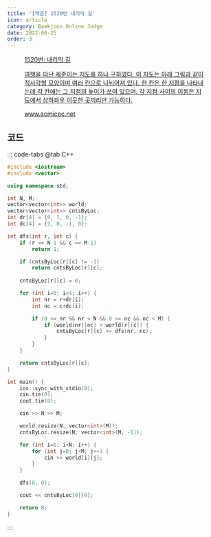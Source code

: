 ```yaml
---
title: '[백준] 1520번 내리막 길'
icon: article
category: Baekjoon Online Judge
date: 2022-06-25
order: 3
---
```


<figure class="opengraph"><a href="https://www.acmicpc.net/problem/1520" data-source-url="https://www.acmicpc.net/problem/1520">
<div class="og-image" style="background-image: url('https://drive.google.com/uc?export=view&id=1nCax5mgwtYA82T46I_ntU1afsBBNkrLr');"></div>
<div class="og-text">
<p class="og-title">1520번: 내리막 길</p>
<p class="og-desc">여행을 떠난 세준이는 지도를 하나 구하였다. 이 지도는 아래 그림과 같이 직사각형 모양이며 여러 칸으로 나뉘어져 있다. 한 칸은 한 지점을 나타내는데 각 칸에는 그 지점의 높이가 쓰여 있으며, 각 지점 사이의 이동은 지도에서 상하좌우 이웃한 곳끼리만 가능하다.</p>
<p class="og-host">www.acmicpc.net</p></div></a></figure>

## 코드
::: code-tabs
@tab C++
```cpp
#include <iostream>
#include <vector>

using namespace std;

int N, M;
vector<vector<int>> world;
vector<vector<int>> cntsByLoc;
int dr[4] = {0, 1, 0, -1};
int dc[4] = {1, 0, -1, 0};

int dfs(int r, int c) {
    if (r == N-1 && c == M-1)
        return 1;

    if (cntsByLoc[r][c] != -1)
        return cntsByLoc[r][c];
    
    cntsByLoc[r][c] = 0;

    for (int i=0; i<4; i++) {
        int nr = r+dr[i];
        int nc = c+dc[i];

        if (0 <= nr && nr < N && 0 <= nc && nc < M) {
            if (world[nr][nc] < world[r][c]) {
                cntsByLoc[r][c] += dfs(nr, nc);
            }
        }
    }

    return cntsByLoc[r][c];
}

int main() {
    ios::sync_with_stdio(0);
    cin.tie(0);
    cout.tie(0);

    cin >> N >> M;

    world.resize(N, vector<int>(M));
    cntsByLoc.resize(N, vector<int>(M, -1));

    for (int i=0; i<N; i++) {
        for (int j=0; j<M; j++) {
            cin >> world[i][j];
        }
    }

    dfs(0, 0);

    cout << cntsByLoc[0][0];

    return 0;
}
```
:::
